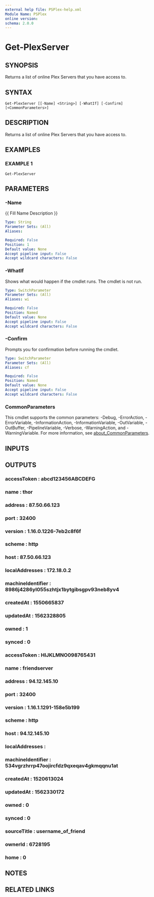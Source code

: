 ```yaml
---
external help file: PSPlex-help.xml
Module Name: PSPlex
online version:
schema: 2.0.0
---
```


# Get-PlexServer

## SYNOPSIS
Returns a list of online Plex Servers that you have access to.

## SYNTAX

```
Get-PlexServer [[-Name] <String>] [-WhatIf] [-Confirm] [<CommonParameters>]
```

## DESCRIPTION
Returns a list of online Plex Servers that you have access to.

## EXAMPLES

### EXAMPLE 1
```
Get-PlexServer
```

## PARAMETERS

### -Name
{{ Fill Name Description }}

```yaml
Type: String
Parameter Sets: (All)
Aliases:

Required: False
Position: 1
Default value: None
Accept pipeline input: False
Accept wildcard characters: False
```

### -WhatIf
Shows what would happen if the cmdlet runs.
The cmdlet is not run.

```yaml
Type: SwitchParameter
Parameter Sets: (All)
Aliases: wi

Required: False
Position: Named
Default value: None
Accept pipeline input: False
Accept wildcard characters: False
```

### -Confirm
Prompts you for confirmation before running the cmdlet.

```yaml
Type: SwitchParameter
Parameter Sets: (All)
Aliases: cf

Required: False
Position: Named
Default value: None
Accept pipeline input: False
Accept wildcard characters: False
```

### CommonParameters
This cmdlet supports the common parameters: -Debug, -ErrorAction, -ErrorVariable, -InformationAction, -InformationVariable, -OutVariable, -OutBuffer, -PipelineVariable, -Verbose, -WarningAction, and -WarningVariable. For more information, see [about_CommonParameters](http://go.microsoft.com/fwlink/?LinkID=113216).

## INPUTS

## OUTPUTS

### accessToken       : abcd123456ABCDEFG
### name              : thor
### address           : 87.50.66.123
### port              : 32400
### version           : 1.16.0.1226-7eb2c8f6f
### scheme            : http
### host              : 87.50.66.123
### localAddresses    : 172.18.0.2
### machineIdentifier : 8986j4286yl055szhtjx1bytgibsgpv93neb8yv4
### createdAt         : 1550665837
### updatedAt         : 1562328805
### owned             : 1
### synced            : 0
### accessToken       : HIJKLMNO098765431
### name              : friendserver
### address           : 94.12.145.10
### port              : 32400
### version           : 1.16.1.1291-158e5b199
### scheme            : http
### host              : 94.12.145.10
### localAddresses    :
### machineIdentifier : 534vgrzhrrp47oojircfdz9qxeqav4gkmqqnu1at
### createdAt         : 1520613024
### updatedAt         : 1562330172
### owned             : 0
### synced            : 0
### sourceTitle       : username_of_friend
### ownerId           : 6728195
### home              : 0
## NOTES

## RELATED LINKS
